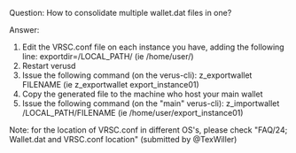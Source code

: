 Question: How to consolidate multiple wallet.dat files in one?

Answer:
1) Edit the VRSC.conf file on each instance you have, adding the following line: exportdir=/LOCAL_PATH/ (ie /home/user/)
2) Restart verusd
3) Issue the following command (on the verus-cli): z_exportwallet FILENAME (ie z_exportwallet export_instance01)
4) Copy the generated file to the machine who host your main wallet
5) Issue the following command (on the "main" verus-cli): z_importwallet /LOCAL_PATH/FILENAME (ie /home/user/export_instance01)

Note: for the location of VRSC.conf in different OS's, please check "FAQ/24; Wallet.dat and VRSC.conf location"
(submitted by @TexWiller)
